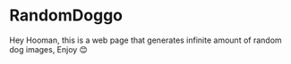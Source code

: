 # RandomDoggo
Hey Hooman, this is a web page that generates infinite amount of random dog images, Enjoy 😊
